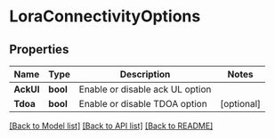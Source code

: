 # LoraConnectivityOptions

## Properties

Name | Type | Description | Notes
------------ | ------------- | ------------- | -------------
**AckUl** | **bool** | Enable or disable ack UL option | 
**Tdoa** | **bool** | Enable or disable TDOA option | [optional] 

[[Back to Model list]](../README.md#documentation-for-models) [[Back to API list]](../README.md#documentation-for-api-endpoints) [[Back to README]](../README.md)


